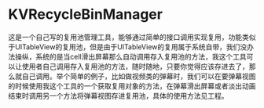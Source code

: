 # KVRecycleBinManager
这是一个自己写的复用池管理工具，能够通过简单的接口调用实现复用，功能类似于UITableView的复用池，但是由于UITableView的复用属于系统自带，我们没办法操纵，系统的是当cell滑出屏幕那么自动调用存入复用池的方法，我这个工具可以让使用者自己调用存入复用池的方法，随时随地，只要你觉得应该存进去了，那么就自己调用。举个简单的例子，比如做视频类的弹幕时，我们可以在要弹幕视图的时候使用我这个工具的一个获取复用对象的方法，在弹幕滑出屏幕或者淡出动画结束时调用另一个方法将弹幕视图存进复用池，具体的使用方法见工程。
